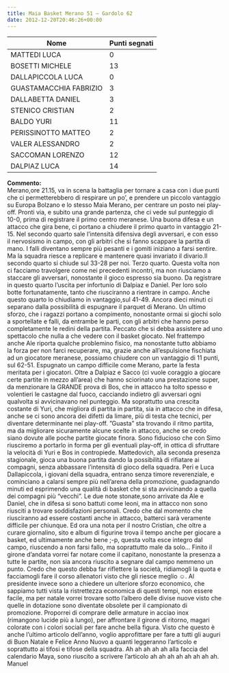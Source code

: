 ```yaml
---
title: Maia Basket Merano 51 – Gardolo 62
date: 2012-12-20T20:46:26+00:00
---
```

| **Nome** | **Punti segnati** |
| -------- | ----------------- |
| MATTEDI LUCA | 0 |
| BOSETTI MICHELE | 13 |
| DALLAPICCOLA LUCA | 0 |
| GUASTAMACCHIA FABRIZIO | 3 |
| DALLABETTA DANIEL | 3 |
| STENICO CRISTIAN | 2 |
| BALDO YURI | 11 |
| PERISSINOTTO MATTEO | 2 |
| VALER ALESSANDRO | 2 |
| SACCOMAN LORENZO | 12 |
| DALPIAZ LUCA | 14 |

**Commento:**  
Merano,ore 21.15, va in scena la battaglia per tornare a casa con i due punti che ci permetterebbero di respirare un po’, e prendere un piccolo vantaggio su Europa Bolzano e lo stesso Maia Merano, per centrare un posto nei play-off. Pronti via, e subito una grande partenza, che ci vede sul punteggio di 10-0, prima di registrare il primo centro meranese. Una buona difesa e un attacco che gira bene, ci portano a chiudere il primo quarto in vantaggio 21-15. Nel secondo quarto sale l’intensità difensiva degli avversari, e con esso il nervosismo in campo, con gli arbitri che si fanno scappare la partita di mano. I falli diventano sempre più pesanti e i gomiti iniziano a farsi sentire. Ma la squadra riesce a replicare e mantenere quasi invariato il divario.Il secondo quarto si chiude sul 33-28 per noi. Terzo quarto. Questa volta non ci facciamo travolgere come nei precedenti incontri, ma non riusciamo a staccare gli avversari, nonostante il gioco espresso sia buono. Da registrare in questo quarto l’uscita per infortunio di Dalpiaz e Daniel. Per loro solo botte fortunatamente, tanto che riusciranno a rientrare in campo. Anche questo quarto lo chiudiamo in vantaggio,sul 41-49. Ancora dieci minuti ci separano dalla possibilità di espugnare il parquet di Merano. Un ultimo sforzo, che i ragazzi portano a compimento, nonostante ormai si giochi solo a sportellate e falli, da entrambe le parti, con gli arbitri che hanno perso completamente le redini della partita. Peccato che si debba assistere ad uno spettacolo che nulla a che vedere con il basket giocato. Nel frattempo anche Ale riporta qualche problemino fisico, ma nonostante tutto abbiamo la forza per non farci recuperare, ma, grazie anche all’espulsione fischiata ad un giocatore meranese, possiamo chiudere con un vantaggio di 11 punti, sul 62-51. Espugnato un campo difficile come Merano, parte la festa meritata per i giocatori. Oltre a Dalpiaz e Sacco (ci vuole coraggio a giocare certe partite in mezzo all’area) che hanno sciorinato una prestazione super, da menzionare la GRANDE prova di Bos, che in attacco ha tolto spesso e volentieri le castagne dal fuoco, cacciando indietro gli avversari ogni qualvolta si avvicinavano nel punteggio. Ma soprattutto una crescita costante di Yuri, che migliora di partita in partita, sia in attacco che in difesa, anche se ci sono ancora dei difetti da limare, più di testa che tecnici, per diventare determinante nei play-off. ”Guasta” sta trovando il ritmo partita, ma da migliorare sicuramente alcune scelte in attacco, anche se credo siano dovute alle poche partite giocate finora. Sono fiducioso che con Simo riusciremo a portarlo in forma per gli eventuali play-off, in ottica di sfruttare la velocità di Yuri e Bos in contropiede. Mattedovich, alla seconda presenza stagionale, gioca una buona partita dando la possibilità di rifiatare ai compagni, senza abbassare l’intensità di gioco della squadra. Peri e Luca Dallapiccola, i giovani della squadra, entrano senza timore reverenziale, e cominciano a calarsi sempre più nell’arena della promozione, guadagnando minuti ed esprimendo una qualità di basket che si sta avvicinando a quella dei compagni più “vecchi”. Le due note stonate,sono arrivate da Ale e Daniel, che in difesa si sono battuti come leoni, ma in attacco non sono riusciti a trovare soddisfazioni personali. Credo che dal momento che riusciranno ad essere costanti anche in attacco, batterci sarà veramente difficile per chiunque. Ed ora una nota per il nostro Cristian, che oltre a curare giornalino, sito e album di figurine trova il tempo anche per giocare a basket, ed ultimamente anche bene ;-p, questa volta esce integro dal campo, riuscendo a non farsi fallo, ma soprattutto male da solo… Finito il girone d’andata vorrei far notare come il capitano, nonostante la presenza a tutte le partite, non sia ancora riuscito a segnare dal campo nemmeno un punto. Credo che questo debba far riflettere la società, ridiamogli la quota e facciamogli fare il corso allenatori visto che gli riesce meglio ☺. Al presidente invece sono a chiedere un ulteriore sforzo economico, che sappiamo tutti vista la ristrettezza economica di questi tempi, non essere facile, ma per natale vorrei trovare sotto l’albero delle divise nuove visto che quelle in dotazione sono diventate obsolete per il campionato di promozione. Proporrei di comprare delle armature in acciao inox (rimangono lucide più a lungo), per affrontare il girone di ritorno, magari colorate con i colori sociali per fare anche bella figura. Visto che questo è anche l’ultimo articolo dell’anno, voglio approfittare per fare a tutti gli auguri di Buon Natale e Felice Anno Nuovo a quanti leggeranno l’articolo e soprattutto ai tifosi e tifose della squadra. Ah ah ah ah ah alla faccia del calendario Maya, sono riuscito a scrivere l’articolo ah ah ah ah ah ah ah ah. Manuel